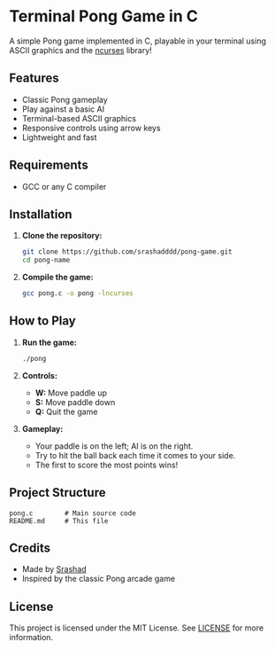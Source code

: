 # Terminal Pong Game in C

A simple Pong game implemented in C, playable in your terminal using ASCII graphics and the [ncurses](https://invisible-island.net/ncurses/) library!

## Features

- Classic Pong gameplay
- Play against a basic AI
- Terminal-based ASCII graphics
- Responsive controls using arrow keys
- Lightweight and fast

## Requirements

- GCC or any C compiler

## Installation

1. **Clone the repository:**
   ```sh
   git clone https://github.com/srashadddd/pong-game.git
   cd pong-name
   ```

2. **Compile the game:**
   ```sh
   gcc pong.c -o pong -lncurses
   ```

## How to Play

1. **Run the game:**
   ```sh
   ./pong
   ```

2. **Controls:**
   - **W:** Move paddle up
   - **S:** Move paddle down
   - **Q:** Quit the game

3. **Gameplay:**
   - Your paddle is on the left; AI is on the right.
   - Try to hit the ball back each time it comes to your side.
   - The first to score the most points wins!

## Project Structure

```
pong.c        # Main source code
README.md     # This file
```

## Credits

- Made by [Srashad](https://github.com/srashadddd)
- Inspired by the classic Pong arcade game

## License

This project is licensed under the MIT License. See [LICENSE](LICENSE) for more information.
